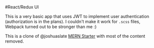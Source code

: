 #React/Redux UI

This is a very basic app that uses JWT to implement user authentication (authorization is in the plans).
I couldn't make it work for `.scss` files, Webpack turned out to be stronger than me :)

This is a clone of @joshuaslate [MERN Starter](https://github.com/joshuaslate/mern-starter/) with most of the content removed.